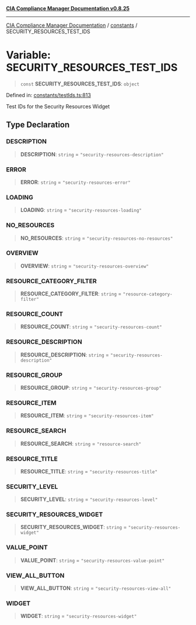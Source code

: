 [**CIA Compliance Manager Documentation v0.8.25**](../../README.md)

***

[CIA Compliance Manager Documentation](../../modules.md) / [constants](../README.md) / SECURITY\_RESOURCES\_TEST\_IDS

# Variable: SECURITY\_RESOURCES\_TEST\_IDS

> `const` **SECURITY\_RESOURCES\_TEST\_IDS**: `object`

Defined in: [constants/testIds.ts:813](https://github.com/Hack23/cia-compliance-manager/blob/b7816746b3b7f5e02cb18303af9cc6696a8caef9/src/constants/testIds.ts#L813)

Test IDs for the Security Resources Widget

## Type Declaration

### DESCRIPTION

> **DESCRIPTION**: `string` = `"security-resources-description"`

### ERROR

> **ERROR**: `string` = `"security-resources-error"`

### LOADING

> **LOADING**: `string` = `"security-resources-loading"`

### NO\_RESOURCES

> **NO\_RESOURCES**: `string` = `"security-resources-no-resources"`

### OVERVIEW

> **OVERVIEW**: `string` = `"security-resources-overview"`

### RESOURCE\_CATEGORY\_FILTER

> **RESOURCE\_CATEGORY\_FILTER**: `string` = `"resource-category-filter"`

### RESOURCE\_COUNT

> **RESOURCE\_COUNT**: `string` = `"security-resources-count"`

### RESOURCE\_DESCRIPTION

> **RESOURCE\_DESCRIPTION**: `string` = `"security-resources-description"`

### RESOURCE\_GROUP

> **RESOURCE\_GROUP**: `string` = `"security-resources-group"`

### RESOURCE\_ITEM

> **RESOURCE\_ITEM**: `string` = `"security-resources-item"`

### RESOURCE\_SEARCH

> **RESOURCE\_SEARCH**: `string` = `"resource-search"`

### RESOURCE\_TITLE

> **RESOURCE\_TITLE**: `string` = `"security-resources-title"`

### SECURITY\_LEVEL

> **SECURITY\_LEVEL**: `string` = `"security-resources-level"`

### SECURITY\_RESOURCES\_WIDGET

> **SECURITY\_RESOURCES\_WIDGET**: `string` = `"security-resources-widget"`

### VALUE\_POINT

> **VALUE\_POINT**: `string` = `"security-resources-value-point"`

### VIEW\_ALL\_BUTTON

> **VIEW\_ALL\_BUTTON**: `string` = `"security-resources-view-all"`

### WIDGET

> **WIDGET**: `string` = `"security-resources-widget"`

